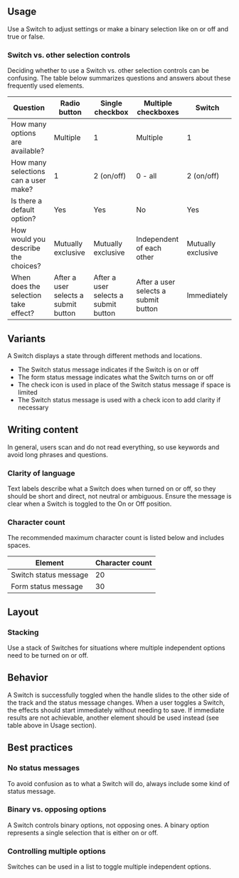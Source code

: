 ## Usage

Use a Switch to adjust settings or make a binary selection like on or off and true or false.

### Switch vs. other selection controls

Deciding whether to use a Switch vs. other selection controls can be confusing. The table below summarizes questions and answers about these frequently used elements.

<rh-table>
  <table>
    <thead>
      <tr>
        <th scope="col" data-label="Question">Question</th>
        <th scope="col" data-label="Radio button">Radio button</th>
        <th scope="col" data-label="Single checkbox">Single checkbox</th>
        <th scope="col" data-label="Multiple checkboxes">Multiple checkboxes</th>
        <th scope="col" data-label="Switch">Switch</th>
      </tr>
    </thead>
    <tbody>
      <tr>
        <td scope="col" data-label="Question">How many options are available?</td>
        <td scope="col" data-label="Radio button">Multiple</td>
        <td scope="col" data-label="Single checkbox">1</td>
        <td scope="col" data-label="Multiple checkboxes">Multiple</td>
        <td scope="col" data-label="Switch">1</td>
      </tr>
      <tr>
        <td scope="col" data-label="Question">How many selections can a user make?</td>
        <td scope="col" data-label="Radio button">1</td>
        <td scope="col" data-label="Single checkbox">2 (on/off)</td>
        <td scope="col" data-label="Multiple checkboxes">0 - all</td>
        <td scope="col" data-label="Switch">2 (on/off)</td>
      </tr>
      <tr>
        <td scope="col" data-label="Question">Is there a default option?</td>
        <td scope="col" data-label="Radio button">Yes</td>
        <td scope="col" data-label="Single checkbox">Yes</td>
        <td scope="col" data-label="Multiple checkboxes">No</td>
        <td scope="col" data-label="Switch">Yes</td>
      </tr>
      <tr>
        <td scope="col" data-label="Question">How would you describe the choices?</td>
        <td scope="col" data-label="Radio button">Mutually exclusive</td>
        <td scope="col" data-label="Single checkbox">Mutually exclusive</td>
        <td scope="col" data-label="Multiple checkboxes">Independent of each other</td>
        <td scope="col" data-label="Switch">Mutually exclusive</td>
      </tr>
      <tr>
        <td scope="col" data-label="Question">When does the selection take effect?</td>
        <td scope="col" data-label="Radio button">After a user selects a submit button</td>
        <td scope="col" data-label="Single checkbox">After a user selects a submit button</td>
        <td scope="col" data-label="Multiple checkboxes">After a user selects a submit button</td>
        <td scope="col" data-label="Switch">Immediately</td>
      </tr>
    </tbody>
  </table>
</rh-table>

## Variants

A Switch displays a state through different methods and locations.

- The Switch status message indicates if the Switch is on or off
- The form status message indicates what the Switch turns on or off
- The check icon is used in place of the Switch status message if space is limited
- The Switch status message is used with a check icon to add clarity if necessary

<!-- add image 
{% example palette="light",
            alt="",
            src="../" %}
            -->

## Writing content

In general, users scan and do not read everything, so use keywords and avoid long phrases and questions.

### Clarity of language

Text labels describe what a Switch does when turned on or off, so they should be short and direct, not neutral or ambiguous. Ensure the message is clear when a Switch is toggled to the On or Off position.

<!-- add image 
{% example palette="light",
            alt="",
            src="../" %}
            -->

### Character count

The recommended maximum character count is listed below and includes spaces.

<rh-table>
  <table>
    <thead>
      <tr>
        <th scope="col" data-label="Element">Element</th>
        <th scope="col" data-label="Character count">Character count</th>
      </tr>
    </thead>
    <tbody>
      <tr>
        <td scope="col" data-label="Element">Switch status message</td>
        <td scope="col" data-label="Character count">20</td>
      </tr>
      <tr>
        <td scope="col" data-label="Element">Form status message</td>
        <td scope="col" data-label="Character count">30</td>
      </tr>
    </tbody>
  </table>
</rh-table>

## Layout

### Stacking

Use a stack of Switches for situations where multiple independent options need to be turned on or off.

<!-- add image 
{% example palette="light",
            alt="",
            src="../" %}
            -->

## Behavior

A Switch is successfully toggled when the handle slides to the other side of the track and the status message changes. When a user toggles a Switch, the effects should start immediately without needing to save. If immediate results are not achievable, another element should be used instead (see table above in Usage section).

<!-- add image 
{% example palette="light",
            alt="",
            src="../" %}
            -->

## Best practices

### No status messages

To avoid confusion as to what a Switch will do, always include some kind of status message.

<div class="best-practices-grid">
    <div>
        <!-- add image 
        <img slot="header" src="" alt="">
        <h4 class="correct">Do</h4>
        <p>Use the color variants already available for elements and patterns.</p>
        -->
    </div>
    <div>
        <!-- add image 
        <img slot="header" src="" alt="">
        <h4 class="wrong">Don't</h4>
        <p>Do not make it unknown to users what a Switch will do when toggled.</p>
        -->
    </div>
</div>

<!-- Should this be added once we have toggle group available? -->
### Binary vs. opposing options

A Switch controls binary options, not opposing ones. A binary option represents a single selection that is either on or off.

<div class="best-practices-grid">
    <div>
        <!-- add image 
        <img slot="header" src="" alt="">
        <h4 class="correct">Do</h4>
        <p>Use a Toggle group to choose between opposing options.</p>
        -->
    </div>
    <div>
        <!-- add image 
        <img slot="header" src="" alt="">
        <h4 class="wrong">Don't</h4>
        <p>Do not use a Switch to control opposing options.</p>
        -->
    </div>
</div>

### Controlling multiple options

Switches can be used in a list to toggle multiple independent options.

<div class="best-practices-grid">
    <div>
        <!-- add image 
        <img slot="header" src="" alt="">
        <h4 class="correct">Do</h4>
        <p>Use Switches in a list only if the effects from toggling each Switch are immediate.</p>
        -->
    </div>
    <div>
        <!-- add image 
        <img slot="header" src="" alt="">
        <h4 class="wrong">Don't</h4>
        <p>Do not use Switches in a list if a user has to save to see the effects.</p>
        -->
    </div>
</div>